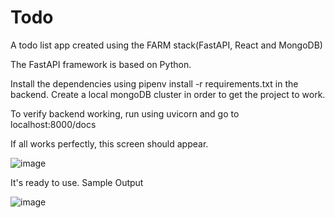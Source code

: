 # Todo
A todo list app created using the FARM stack(FastAPI, React and MongoDB)

The FastAPI framework is based on Python.

Install the dependencies using pipenv install -r requirements.txt in the backend. 
Create a local mongoDB cluster in order to get the project to work.

To verify backend working, run using uvicorn and go to localhost:8000/docs

If all works perfectly, this screen should appear.

![image](https://user-images.githubusercontent.com/60224351/219439334-3123538a-1449-4f6a-a336-bc71fdbc8e49.png)

It's ready to use.
Sample Output

![image](https://user-images.githubusercontent.com/60224351/219439697-b03e9da8-2845-49f0-b2b8-e9d9c7d66e1a.png)


